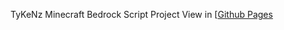 TyKeNz Minecraft Bedrock Script Project
View in [[Github Pages](https://github.com/TyKeNzz/bedrockscripts/edit/main/docs/README.md)
